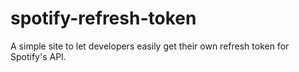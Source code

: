 # spotify-refresh-token
A simple site to let developers easily get their own refresh token for Spotify's API.
